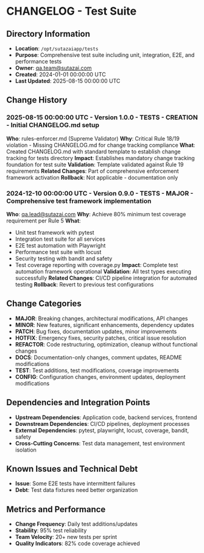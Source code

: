 # CHANGELOG - Test Suite

## Directory Information
- **Location**: `/opt/sutazaiapp/tests`
- **Purpose**: Comprehensive test suite including unit, integration, E2E, and performance tests
- **Owner**: qa.team@sutazai.com
- **Created**: 2024-01-01 00:00:00 UTC
- **Last Updated**: 2025-08-15 00:00:00 UTC

## Change History

### 2025-08-15 00:00:00 UTC - Version 1.0.0 - TESTS - CREATION - Initial CHANGELOG.md setup
**Who**: rules-enforcer.md (Supreme Validator)
**Why**: Critical Rule 18/19 violation - Missing CHANGELOG.md for change tracking compliance
**What**: Created CHANGELOG.md with standard template to establish change tracking for tests directory
**Impact**: Establishes mandatory change tracking foundation for test suite
**Validation**: Template validated against Rule 19 requirements
**Related Changes**: Part of comprehensive enforcement framework activation
**Rollback**: Not applicable - documentation only

### 2024-12-10 00:00:00 UTC - Version 0.9.0 - TESTS - MAJOR - Comprehensive test framework implementation
**Who**: qa.lead@sutazai.com
**Why**: Achieve 80% minimum test coverage requirement per Rule 5
**What**: 
- Unit test framework with pytest
- Integration test suite for all services
- E2E test automation with Playwright
- Performance test suite with locust
- Security testing with bandit and safety
- Test coverage reporting with coverage.py
**Impact**: Complete test automation framework operational
**Validation**: All test types executing successfully
**Related Changes**: CI/CD pipeline integration for automated testing
**Rollback**: Revert to previous test configurations

## Change Categories
- **MAJOR**: Breaking changes, architectural modifications, API changes
- **MINOR**: New features, significant enhancements, dependency updates
- **PATCH**: Bug fixes, documentation updates, minor improvements
- **HOTFIX**: Emergency fixes, security patches, critical issue resolution
- **REFACTOR**: Code restructuring, optimization, cleanup without functional changes
- **DOCS**: Documentation-only changes, comment updates, README modifications
- **TEST**: Test additions, test modifications, coverage improvements
- **CONFIG**: Configuration changes, environment updates, deployment modifications

## Dependencies and Integration Points
- **Upstream Dependencies**: Application code, backend services, frontend
- **Downstream Dependencies**: CI/CD pipelines, deployment processes
- **External Dependencies**: pytest, playwright, locust, coverage, bandit, safety
- **Cross-Cutting Concerns**: Test data management, test environment isolation

## Known Issues and Technical Debt
- **Issue**: Some E2E tests have intermittent failures
- **Debt**: Test data fixtures need better organization

## Metrics and Performance
- **Change Frequency**: Daily test additions/updates
- **Stability**: 95% test reliability
- **Team Velocity**: 20+ new tests per sprint
- **Quality Indicators**: 82% code coverage achieved